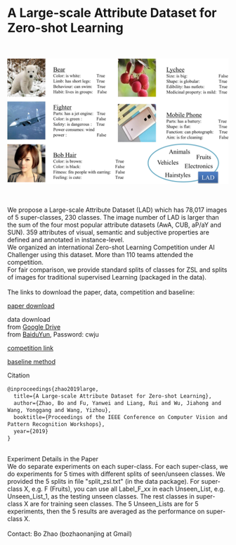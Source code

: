 # A Large-scale Attribute Dataset for Zero-shot Learning

<br>
<br>

<div align=center><img src="https://github.com/PatrickZH/A-Large-scale-Attribute-Dataset-for-Zero-shot-Learning/blob/master/Illustration.png"/></div>

<br>
<br>

We propose a Large-scale Attribute Dataset (LAD) which has 78,017 images of 5 super-classes, 230 classes. The image number of LAD is larger than the sum of the four most popular attribute datasets (AwA, CUB, aP/aY and SUN). 359 attributes of visual, semantic and subjective properties are defined and annotated in instance-level.
<br>
We organized an international Zero-shot Learning Competition under AI Challenger using this dataset. More than 110 teams attended the competition.
<br>
For fair comparison, we provide standard splits of classes for ZSL and splits of images for traditional supervised Learning (packaged in the data).
<br>
<br>
The links to download the paper, data, competition and baseline:

[paper download](http://openaccess.thecvf.com/content_CVPRW_2019/papers/MULA/Zhao_A_Large-Scale_Attribute_Dataset_for_Zero-Shot_Learning_CVPRW_2019_paper.pdf)

data download<br>
from [Google Drive](https://drive.google.com/open?id=1WU2dld1rt5ajWaZqY3YLwLp-6USeQiVG) <br>
from [BaiduYun](https://pan.baidu.com/s/1QpUpNLnUAOK1vhg5Di0qUQ), Password: cwju <br>

[competition link](https://challenger.ai/competition/zsl2018)

[baseline method](https://github.com/AIChallenger/AI_Challenger_2018/tree/master/Baselines/zero_shot_learning_baseline)

Citation <br>
```
@inproceedings{zhao2019large,
  title={A Large-scale Attribute Dataset for Zero-shot Learning},
  author={Zhao, Bo and Fu, Yanwei and Liang, Rui and Wu, Jiahong and Wang, Yonggang and Wang, Yizhou},
  booktitle={Proceedings of the IEEE Conference on Computer Vision and Pattern Recognition Workshops},
  year={2019}
}
```
<br>
Experiment Details in the Paper <br>
We do separate experiments on each super-class. For each super-class, we do experiments for 5 times with different splits of seen/unseen classes. We provided the 5 splits in file "split_zsl.txt" (in the data package). For super-class X, e.g. F (Fruits), you can use all Label_F_xx in each Unseen_List, e.g. Unseen_List_1, as the testing unseen classes. The rest classes in super-class X are for training seen classes. The 5 Unseen_Lists are for 5 experiments, then the 5 results are averaged as the performance on super-class X. 
<br>
<br>
Contact: Bo Zhao (bozhaonanjing at Gmail)
